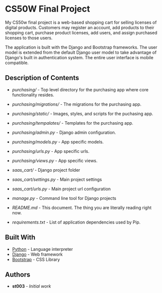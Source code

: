# CS50W Final Project

My CS50w final project is a web-based shopping cart for selling licenses of digital products. Customers may register an account, add products to their shopping cart, purchase product licenses, add users, and assign purchased licenses to those users.

The application is built with the Django and Bootstrap frameworks. The user model is extended from the default Django user model to take advantage of Django's built in authentication system. The entire user interface is mobile compatible.

## Description of Contents

* *purchasing/* - Top level directory for the purchasing app where core functionality resides.
* *purchasing/migrations/* - The migrations for the purchasing app.
* *purchasing/static/* - Images, styles, and scripts for the puchasing app.
* *purchasing/tempalates/* - Templates for the purchasing app.
* *purchasing/admin.py* - Django admin configuration.
* *purchasing/models.py* - App specific models.
* *purchasing/urls.py* - App specific urls.
* *purchasing/views.py* - App specific views.

* *saas_cart/* - Django project folder
* *saas_cart/settings.py* - Main project settings
* *saas_cart/urls.py* - Main project url configuration

* *manage.py* - Command line tool for Django projects
* *README.md* - This document. The thing you are literally reading right now.
* *requirements.txt* - List of application dependencies used by Pip.

## Built With

* [Python](https://www.python.org/) - Language interpreter
* [Django](https://www.djangoproject.com/) - Web framework
* [Bootstrap](https://getbootstrap.com) - CSS Library

## Authors

* **st003** - *Initial work*